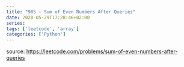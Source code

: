 ```yaml
---
title: "985 - Sum of Even Numbers After Queries"	
date: 2020-05-29T17:28:46+02:00
series:
tags: ['leetcode', 'array']
categories: ['Python']
---
```


source: https://leetcode.com/problems/sum-of-even-numbers-after-queries
